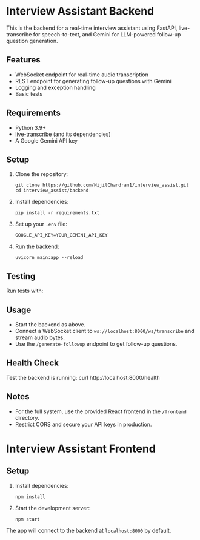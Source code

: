 # Interview Assistant Backend

This is the backend for a real-time interview assistant using FastAPI, live-transcribe for speech-to-text, and Gemini for LLM-powered follow-up question generation.

## Features

- WebSocket endpoint for real-time audio transcription
- REST endpoint for generating follow-up questions with Gemini
- Logging and exception handling
- Basic tests

## Requirements

- Python 3.9+
- [live-transcribe](https://pypi.org/project/live-transcribe/) (and its dependencies)
- A Google Gemini API key

## Setup

1. Clone the repository:
    ```
    git clone https://github.com/NijilChandran1/interview_assist.git
    cd interview_assist/backend
    ```

2. Install dependencies:
    ```
    pip install -r requirements.txt
    ```

3. Set up your `.env` file:
    ```
    GOOGLE_API_KEY=YOUR_GEMINI_API_KEY
    ```

4. Run the backend:
    ```
    uvicorn main:app --reload
    ```

## Testing

Run tests with:


## Usage

- Start the backend as above.
- Connect a WebSocket client to `ws://localhost:8000/ws/transcribe` and stream audio bytes.
- Use the `/generate-followup` endpoint to get follow-up questions.

## Health Check

Test the backend is running:
curl http://localhost:8000/health


## Notes

- For the full system, use the provided React frontend in the `/frontend` directory.
- Restrict CORS and secure your API keys in production.


# Interview Assistant Frontend

## Setup

1. Install dependencies:
    ```
    npm install
    ```

2. Start the development server:
    ```
    npm start
    ```

The app will connect to the backend at `localhost:8000` by default.

